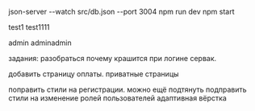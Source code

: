 json-server --watch src/db.json --port 3004
npm run dev
npm start

test1
test1111

admin
adminadmin

задания:
разобраться почему крашится при логине сервак.


<!-- добавить корзину в локал сторэдж -->
добавить страницу оплаты.
приватные страницы




поправить стили на регистрации. можно ещё подтянуть
подправить стили на изменение ролей пользователей
адаптивная вёрстка